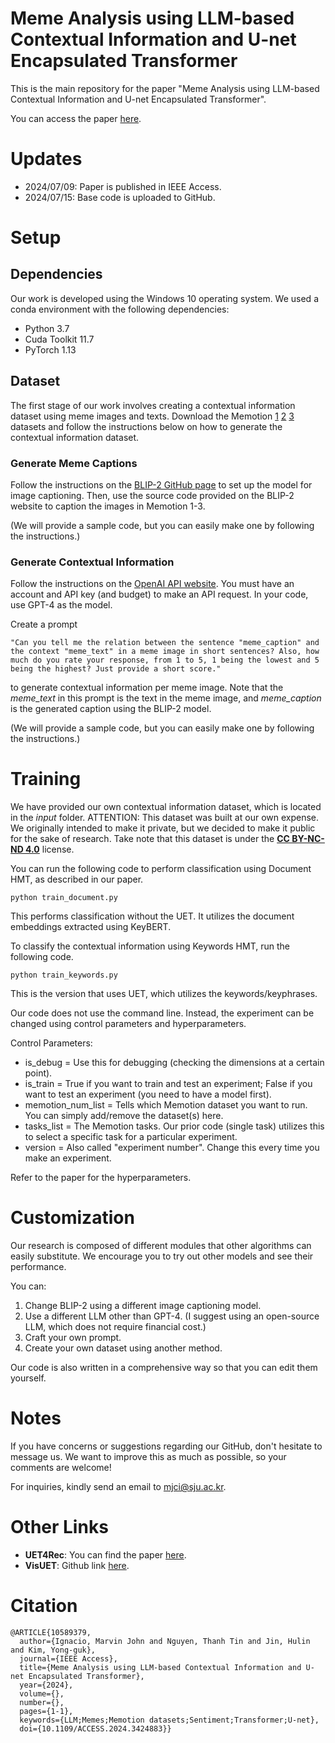 # Meme Analysis using LLM-based Contextual Information and U-net Encapsulated Transformer
This is the main repository for the paper "Meme Analysis using LLM-based Contextual Information and U-net Encapsulated Transformer".

You can access the paper [here](https://ieeexplore.ieee.org/document/10589379).

# Updates
- 2024/07/09: Paper is published in IEEE Access.
- 2024/07/15: Base code is uploaded to GitHub.

# Setup

## Dependencies
Our work is developed using the Windows 10 operating system. We used a conda environment with the following dependencies:
- Python 3.7
- Cuda Toolkit 11.7
- PyTorch 1.13

## Dataset
The first stage of our work involves creating a contextual information dataset using meme images and texts. Download the Memotion [1](https://competitions.codalab.org/competitions/20629) [2](https://competitions.codalab.org/competitions/35688) [3](https://codalab.lisn.upsaclay.fr/competitions/8299) datasets and follow the instructions below on how to generate the contextual information dataset.

### Generate Meme Captions
Follow the instructions on the [BLIP-2 GitHub page](https://github.com/salesforce/LAVIS/tree/main/projects/blip2) to set up the model for image captioning. Then, use the source code provided on the BLIP-2 website to caption the images in Memotion 1-3.

(We will provide a sample code, but you can easily make one by following the instructions.)

### Generate Contextual Information
Follow the instructions on the [OpenAI API website](https://platform.openai.com/docs/quickstart). You must have an account and API key (and budget) to make an API request. In your code, use GPT-4 as the model.

Create a prompt
```
"Can you tell me the relation between the sentence "meme_caption" and the context "meme_text" in a meme image in short sentences? Also, how much do you rate your response, from 1 to 5, 1 being the lowest and 5 being the highest? Just provide a short score."
```
to generate contextual information per meme image. Note that the *meme_text* in this prompt is the text in the meme image, and *meme_caption* is the generated caption using the BLIP-2 model.

(We will provide a sample code, but you can easily make one by following the instructions.)

# Training
We have provided our own contextual information dataset, which is located in the *input* folder. ATTENTION: This dataset was built at our own expense. We originally intended to make it private, but we decided to make it public for the sake of research. Take note that this dataset is under the [**CC BY-NC-ND 4.0**](https://creativecommons.org/licenses/by-nc-nd/4.0/) license.

You can run the following code to perform classification using Document HMT, as described in our paper.
```
python train_document.py
```
This performs classification without the UET. It utilizes the document embeddings extracted using KeyBERT.

To classify the contextual information using Keywords HMT, run the following code.
```
python train_keywords.py
```
This is the version that uses UET, which utilizes the keywords/keyphrases.

Our code does not use the command line. Instead, the experiment can be changed using control parameters and hyperparameters.

Control Parameters:
- is_debug = Use this for debugging (checking the dimensions at a certain point).
- is_train = True if you want to train and test an experiment; False if you want to test an experiment (you need to have a model first).
- memotion_num_list = Tells which Memotion dataset you want to run. You can simply add/remove the dataset(s) here.
- tasks_list = The Memotion tasks. Our prior code (single task) utilizes this to select a specific task for a particular experiment.
- version = Also called "experiment number". Change this every time you make an experiment.

Refer to the paper for the hyperparameters.

# Customization
Our research is composed of different modules that other algorithms can easily substitute. We encourage you to try out other models and see their performance.

You can:
1. Change BLIP-2 using a different image captioning model.
2. Use a different LLM other than GPT-4. (I suggest using an open-source LLM, which does not require financial cost.)
3. Craft your own prompt.
4. Create your own dataset using another method.

Our code is also written in a comprehensive way so that you can edit them yourself.

# Notes
If you have concerns or suggestions regarding our GitHub, don't hesitate to message us. We want to improve this as much as possible, so your comments are welcome!

For inquiries, kindly send an email to mjci@sju.ac.kr.

# Other Links
- **UET4Rec**: You can find the paper [here](https://www.sciencedirect.com/science/article/pii/S0957417424016488).
- **VisUET**: Github link [here](https://github.com/ignaciomarvinjohn/visuet).

# Citation
```
@ARTICLE{10589379,
  author={Ignacio, Marvin John and Nguyen, Thanh Tin and Jin, Hulin and Kim, Yong-guk},
  journal={IEEE Access}, 
  title={Meme Analysis using LLM-based Contextual Information and U-net Encapsulated Transformer}, 
  year={2024},
  volume={},
  number={},
  pages={1-1},
  keywords={LLM;Memes;Memotion datasets;Sentiment;Transformer;U-net},
  doi={10.1109/ACCESS.2024.3424883}}
```
